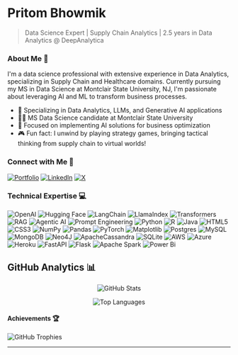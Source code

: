 # Pritom Bhowmik
> Data Science Expert | Supply Chain Analytics | 2.5 years in Data Analytics @ DeepAnalytica

### About Me 🚀

I'm a data science professional with extensive experience in Data Analytics, specializing in Supply Chain and Healthcare domains. Currently pursuing my MS in Data Science at Montclair State University, NJ, I'm passionate about leveraging AI and ML to transform business processes.

- 🔭 Specializing in Data Analytics, LLMs, and Generative AI applications
- 👨‍🎓 MS Data Science candidate at Montclair State University
- 🌱 Focused on implementing AI solutions for business optimization
- 🎮 Fun fact: I unwind by playing strategy games, bringing tactical thinking from supply chain to virtual worlds!

### Connect with Me 🤝

[![Portfolio](https://img.shields.io/badge/Portfolio-000000?style=for-the-badge&logo=About.me&logoColor=white)](https://pritom02bh.github.io)
[![LinkedIn](https://img.shields.io/badge/LinkedIn-%230077B5.svg?style=for-the-badge&logo=linkedin&logoColor=white)](https://linkedin.com/in/pritom-bhowmik-296285337)
[![X](https://img.shields.io/badge/X-black.svg?style=for-the-badge&logo=X&logoColor=white)](https://x.com/pritombhowmik_1)

### Technical Expertise 💻

![OpenAI](https://img.shields.io/badge/OpenAI-412991?style=for-the-badge&logo=openai&logoColor=white)
![Hugging Face](https://img.shields.io/badge/Hugging%20Face-FFD21E?style=for-the-badge&logo=huggingface&logoColor=black)
![LangChain](https://img.shields.io/badge/LangChain-121212?style=for-the-badge&logo=chainlink&logoColor=white)
![LlamaIndex](https://img.shields.io/badge/LlamaIndex-141619?style=for-the-badge&logo=llama&logoColor=white)
![Transformers](https://img.shields.io/badge/Transformers-FF6F61?style=for-the-badge&logo=transformer&logoColor=white)
![RAG](https://img.shields.io/badge/RAG-00A0DC?style=for-the-badge&logo=data:image/svg+xml;base64,PHN2ZyB4bWxucz0iaHR0cDovL3d3dy53My5vcmcvMjAwMC9zdmciIHZpZXdCb3g9IjAgMCAyNCAyNCI+PC9zdmc+&logoColor=white)
![Agentic AI](https://img.shields.io/badge/Agentic%20AI-40AEF0?style=for-the-badge&logo=robot&logoColor=white)
![Prompt Engineering](https://img.shields.io/badge/Prompt%20Engineering-FF4088?style=for-the-badge&logo=prompt&logoColor=white)
![Python](https://img.shields.io/badge/python-3670A0?style=for-the-badge&logo=python&logoColor=ffdd54)
![R](https://img.shields.io/badge/r-%23276DC3.svg?style=for-the-badge&logo=r&logoColor=white)
![Java](https://img.shields.io/badge/java-%23ED8B00.svg?style=for-the-badge&logo=openjdk&logoColor=white)
![HTML5](https://img.shields.io/badge/html5-%23E34F26.svg?style=for-the-badge&logo=html5&logoColor=white)
![CSS3](https://img.shields.io/badge/css3-%231572B6.svg?style=for-the-badge&logo=css3&logoColor=white)
![NumPy](https://img.shields.io/badge/numpy-%23013243.svg?style=for-the-badge&logo=numpy&logoColor=white)
![Pandas](https://img.shields.io/badge/pandas-%23150458.svg?style=for-the-badge&logo=pandas&logoColor=white)
![PyTorch](https://img.shields.io/badge/PyTorch-%23EE4C2C.svg?style=for-the-badge&logo=PyTorch&logoColor=white)
![Matplotlib](https://img.shields.io/badge/Matplotlib-%23ffffff.svg?style=for-the-badge&logo=Matplotlib&logoColor=black)
![Postgres](https://img.shields.io/badge/postgres-%23316192.svg?style=for-the-badge&logo=postgresql&logoColor=white)
![MySQL](https://img.shields.io/badge/mysql-4479A1.svg?style=for-the-badge&logo=mysql&logoColor=white)
![MongoDB](https://img.shields.io/badge/MongoDB-%234ea94b.svg?style=for-the-badge&logo=mongodb&logoColor=white)
![Neo4J](https://img.shields.io/badge/Neo4j-008CC1?style=for-the-badge&logo=neo4j&logoColor=white)
![ApacheCassandra](https://img.shields.io/badge/cassandra-%231287B1.svg?style=for-the-badge&logo=apache-cassandra&logoColor=white)
![SQLite](https://img.shields.io/badge/sqlite-%2307405e.svg?style=for-the-badge&logo=sqlite&logoColor=white)
![AWS](https://img.shields.io/badge/AWS-%23FF9900.svg?style=for-the-badge&logo=amazon-aws&logoColor=white)
![Azure](https://img.shields.io/badge/azure-%230072C6.svg?style=for-the-badge&logo=microsoftazure&logoColor=white)
![Heroku](https://img.shields.io/badge/heroku-%23430098.svg?style=for-the-badge&logo=heroku&logoColor=white)
![FastAPI](https://img.shields.io/badge/FastAPI-005571?style=for-the-badge&logo=fastapi)
![Flask](https://img.shields.io/badge/flask-%23000.svg?style=for-the-badge&logo=flask&logoColor=white)
![Apache Spark](https://img.shields.io/badge/Apache%20Spark-FDEE21?style=for-the-badge&logo=apachespark&logoColor=black)
![Power Bi](https://img.shields.io/badge/power_bi-F2C811?style=for-the-badge&logo=powerbi&logoColor=black)

## GitHub Analytics 📊

<div align="center">

![GitHub Stats](https://github-readme-stats.vercel.app/api?username=pritom02bh&theme=dark&hide_border=false&include_all_commits=true&count_private=true)

![Top Languages](https://github-readme-stats.vercel.app/api/top-langs/?username=pritom02bh&theme=dark&hide_border=false&include_all_commits=true&count_private=true&layout=compact)

</div>

#### Achievements 🏆

![GitHub Trophies](https://github-profile-trophy.vercel.app/?username=pritom02bh&theme=radical&no-frame=true&no-bg=false&margin-w=4)

---
<div align="center">
</div>
